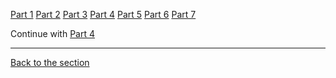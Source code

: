 [Part 1](/courseFiles/Section_05-networkingAndTelemetry/rita_lab/ritaLab1.md) [Part 2](/courseFiles/Section_05-networkingAndTelemetry/rita_lab/ritaLab2.md) [Part 3](/courseFiles/Section_05-networkingAndTelemetry/rita_lab/ritaLab3.md) [Part 4](/courseFiles/Section_05-networkingAndTelemetry/rita_lab/ritaLab4.md) [Part 5](/courseFiles/Section_05-networkingAndTelemetry/rita_lab/ritaLab5.md) [Part 6](/courseFiles/Section_05-networkingAndTelemetry/rita_lab/ritaLab6.md) [Part 7](/courseFiles/Section_05-networkingAndTelemetry/rita_lab/ritaLab7.md)


Continue with [Part 4](/courseFiles/Section_05-networkingAndTelemetry/rita_lab/ritaLab4.md)

---
[Back to the section](/courseFiles/Section_05-networkingAndTelemetry/networkingAndTelemetry.md)
